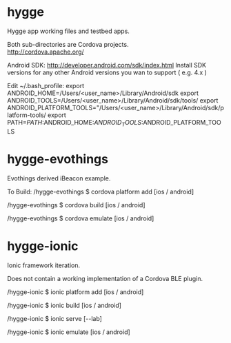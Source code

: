 hygge
=====
Hygge app working files and testbed apps. 

Both sub-directories are Cordova projects.  
http://cordova.apache.org/

Android SDK:
http://developer.android.com/sdk/index.html
Install SDK versions for any other Android versions you wan to support ( e.g. 4.x )

Edit ~/.bash_profile:
export ANDROID_HOME=/Users/<user_name>/Library/Android/sdk
export ANDROID_TOOLS=/Users/<user_name>/Library/Android/sdk/tools/
export ANDROID_PLATFORM_TOOLS="/Users/<user_name>/Library/Android/sdk/platform-tools/
export PATH=$PATH:$ANDROID_HOME:$ANDROID_TOOLS:$ANDROID_PLATFORM_TOOLS


hygge-evothings
=====
Evothings derived iBeacon example. 

To Build: 
/hygge-evothings $ cordova platform add [ios / android]

/hygge-evothings $ cordova build [ios / android]

/hygge-evothings $ cordova emulate [ios / android]

hygge-ionic
=====
Ionic framework iteration. 

Does not contain a working implementation of a Cordova BLE plugin. 

/hygge-ionic $ ionic platform add [ios / android]

/hygge-ionic $ ionic build [ios / android]

/hygge-ionic $ ionic serve [--lab]

/hygge-ionic $ ionic emulate [ios / android]
